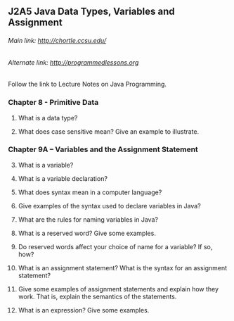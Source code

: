 ## J2A5 Java Data Types, Variables and Assignment

###### Main link: http://chortle.ccsu.edu/
###### Alternate link: http://programmedlessons.org
Follow the link to Lecture Notes on Java Programming.


### Chapter 8 - Primitive Data

1. What is a data type?

2. What does case sensitive mean? Give an example to illustrate.

### Chapter 9A – Variables and the Assignment Statement

3. What is a variable?

4. What is a variable declaration?

5. What does syntax mean in a computer language?

6. Give examples of the syntax used to declare variables in Java?

7. What are the rules for naming variables in Java?

8. What is a reserved word? Give some examples.

9. Do reserved words affect your choice of name for a variable? If so, how?

10. What is an assignment statement? What is the syntax for an assignment statement?

11. Give some examples of assignment statements and explain how they work. That is, explain the semantics of the statements.

12. What is an expression? Give some examples.